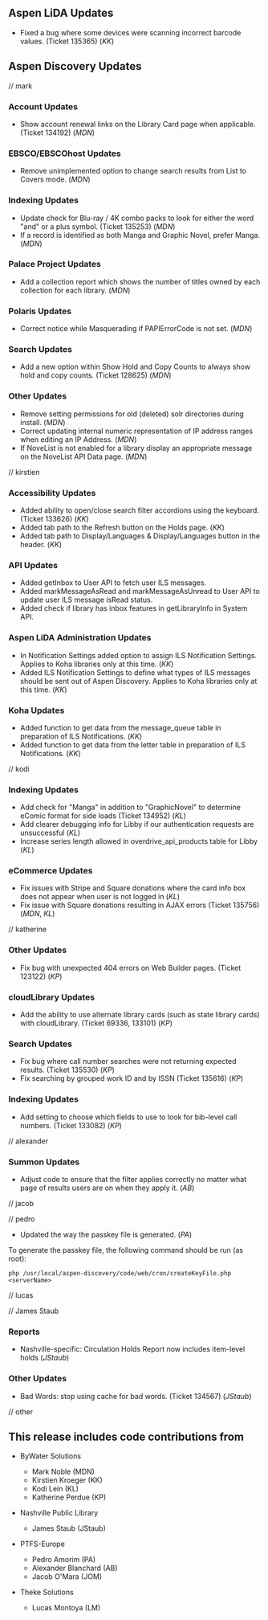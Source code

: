 ## Aspen LiDA Updates
- Fixed a bug where some devices were scanning incorrect barcode values. (Ticket 135365) (*KK*)

## Aspen Discovery Updates
// mark
### Account Updates
- Show account renewal links on the Library Card page when applicable. (Ticket 134192) (*MDN*)

### EBSCO/EBSCOhost Updates
- Remove unimplemented option to change search results from List to Covers mode. (*MDN*) 

### Indexing Updates
- Update check for Blu-ray / 4K combo packs to look for either the word "and" or a plus symbol. (Ticket 135253) (*MDN*)
- If a record is identified as both Manga and Graphic Novel, prefer Manga. (*MDN*) 

### Palace Project Updates
- Add a collection report which shows the number of titles owned by each collection for each library. (*MDN*)

### Polaris Updates
- Correct notice while Masquerading if PAPIErrorCode is not set. (*MDN*)

### Search Updates
- Add a new option within Show Hold and Copy Counts to always show hold and copy counts. (Ticket 128625) (*MDN*)

### Other Updates
- Remove setting permissions for old (deleted) solr directories during install. (*MDN*)
- Correct updating internal numeric representation of IP address ranges when editing an IP Address. (*MDN*)
- If NoveList is not enabled for a library display an appropriate message on the NoveList API Data page. (*MDN*)

// kirstien
### Accessibility Updates
- Added ability to open/close search filter accordions using the keyboard.  (Ticket 133626) (*KK*)
- Added tab path to the Refresh button on the Holds page. (*KK*)
- Added tab path to Display/Languages & Display/Languages button in the header. (*KK*)

### API Updates
- Added getInbox to User API to fetch user ILS messages.
- Added markMessageAsRead and markMessageAsUnread to User API to update user ILS message isRead status.
- Added check if library has inbox features in getLibraryInfo in System API.

### Aspen LiDA Administration Updates
- In Notification Settings added option to assign ILS Notification Settings. Applies to Koha libraries only at this time. (*KK*)
- Added ILS Notification Settings to define what types of ILS messages should be sent out of Aspen Discovery. Applies to Koha libraries only at this time. (*KK*)

### Koha Updates
- Added function to get data from the message_queue table in preparation of ILS Notifications. (*KK*)
- Added function to get data from the letter table in preparation of ILS Notifications. (*KK*)

// kodi
### Indexing Updates
- Add check for "Manga" in addition to "GraphicNovel" to determine eComic format for side loads (Ticket 134952) (*KL*)
- Add clearer debugging info for Libby if our authentication requests are unsuccessful (*KL*)
- Increase series length allowed in overdrive_api_products table for Libby (*KL*)

### eCommerce Updates
- Fix issues with Stripe and Square donations where the card info box does not appear when user is not logged in (*KL*)
- Fix issue with Square donations resulting in AJAX errors (Ticket 135756) (*MDN*, *KL*)

// katherine
### Other Updates
- Fix bug with unexpected 404 errors on Web Builder pages.  (Ticket 123122) (*KP*)

### cloudLibrary Updates
- Add the ability to use alternate library cards (such as state library cards) with cloudLibrary. (Ticket 69336, 133101) (*KP*)

### Search Updates
- Fix bug where call number searches were not returning expected results. (Ticket 135530) (*KP*)
- Fix searching by grouped work ID and by ISSN (Ticket 135616) (*KP*)

### Indexing Updates
- Add setting to choose which fields to use to look for bib-level call numbers. (Ticket 133082) (*KP*)

// alexander
### Summon Updates
- Adjust code to ensure that the filter applies correctly no matter what page of results users are on when they apply it. (*AB*)

// jacob

// pedro
- Updated the way the passkey file is generated. (*PA*)

To generate the passkey file, the following command should be run (as root):

`php /usr/local/aspen-discovery/code/web/cron/createKeyFile.php <serverName>`

// lucas

// James Staub
### Reports
- Nashville-specific: Circulation Holds Report now includes item-level holds (*JStaub*)

### Other Updates
- Bad Words: stop using cache for bad words. (Ticket 134567) (*JStaub*)

// other

## This release includes code contributions from
- ByWater Solutions
  - Mark Noble (MDN)
  - Kirstien Kroeger (KK)
  - Kodi Lein (KL)
  - Katherine Perdue (KP)

- Nashville Public Library
  - James Staub (JStaub)
  
- PTFS-Europe
  - Pedro Amorim (PA)
  - Alexander Blanchard (AB)
  - Jacob O'Mara (JOM)

- Theke Solutions
  - Lucas Montoya (LM)